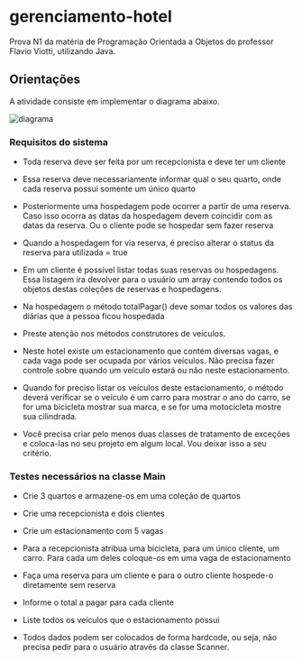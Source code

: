 # gerenciamento-hotel
Prova N1 da matéria de Programação Orientada a Objetos do professor Flavio Viotti, utilizando Java.

## Orientações 
A atividade consiste em implementar o diagrama abaixo.


![diagrama](https://github.com/matheusfaggi/gerenciamento-hotel/blob/develop/diagrama.jpg)

### Requisitos do sistema
- Toda reserva deve ser feita por um recepcionista e deve ter um cliente

- Essa reserva deve necessariamente informar qual o seu quarto, onde cada reserva possui somente um único quarto

- Posteriormente uma hospedagem pode ocorrer a partir de uma reserva. Caso isso ocorra as datas da hospedagem devem coincidir com as datas da reserva. Ou o cliente pode se hospedar sem fazer reserva

- Quando a hospedagem for via reserva, é preciso alterar o status da reserva para utilizada = true

- Em um cliente é possível listar todas suas reservas ou hospedagens. Essa listagem ira devolver para o usuário um array contendo todos os objetos destas coleções de reservas e hospedagens.

- Na hospedagem o método totalPagar() deve somar todos os valores das diárias que a pessoa ficou hospedada

- Preste atenção nos métodos construtores de veículos.

- Neste hotel existe um estacionamento que contém diversas vagas, e cada vaga pode ser ocupada por vários veículos. Não precisa fazer controle sobre quando um veículo estará ou não neste estacionamento.

- Quando for preciso listar os veículos deste estacionamento, o método deverá verificar se o veículo é um carro para mostrar o ano do carro, se for uma bicicleta mostrar sua marca, e se for uma motocicleta mostre sua cilindrada.

- Você precisa criar pelo menos duas classes de tratamento de exceções e coloca-las no seu projeto em algum local. Vou deixar isso a seu critério.

### Testes necessários na classe Main

- Crie 3 quartos e armazene-os em uma coleção de quartos

- Crie uma recepcionista e dois clientes

- Crie um estacionamento com 5 vagas

- Para a recepcionista atribua uma bicicleta, para um único cliente, um carro. Para cada um deles coloque-os em uma vaga de estacionamento

- Faça uma reserva para um cliente e para o outro cliente hospede-o diretamente sem reserva

- Informe o total a pagar para cada cliente

- Liste todos os veículos que o estacionamento possui

- Todos dados podem ser colocados de forma hardcode, ou seja, não precisa pedir para o usuário através da classe Scanner.
